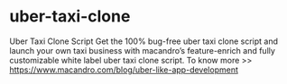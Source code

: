 # uber-taxi-clone
Uber Taxi Clone Script
Get the 100% bug-free uber taxi clone script and launch your own taxi business with macandro’s feature-enrich and fully customizable white label uber taxi clone script.
To know more >> https://www.macandro.com/blog/uber-like-app-development
